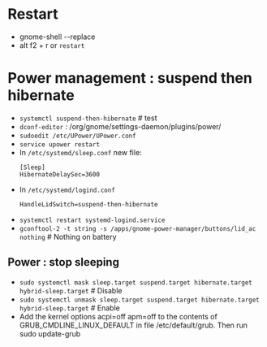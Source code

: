 
# Restart

* gnome-shell --replace
* alt f2 + r  or `restart`


# Power management : suspend then hibernate

  * `systemctl suspend-then-hibernate` # test
  * `dconf-editor` : /org/gnome/settings-daemon/plugins/power/
  * `sudoedit /etc/UPower/UPower.conf`
  * `service upower restart`
  * In `/etc/systemd/sleep.conf` new file:
    ```
    [Sleep]
    HibernateDelaySec=3600
    ```
  * In `/etc/systemd/logind.conf`
    ```
    HandleLidSwitch=suspend-then-hibernate
    ```
  * `systemctl restart systemd-logind.service`
  * `gconftool-2 -t string -s /apps/gnome-power-manager/buttons/lid_ac nothing` # Nothing on battery


## Power : stop sleeping

  * `sudo systemctl mask sleep.target suspend.target hibernate.target hybrid-sleep.target` # Disable
  * `sudo systemctl unmask sleep.target suspend.target hibernate.target hybrid-sleep.target` # Enable
  * Add the kernel options acpi=off apm=off to the contents of GRUB_CMDLINE_LINUX_DEFAULT in file /etc/default/grub.  Then run sudo update-grub 
